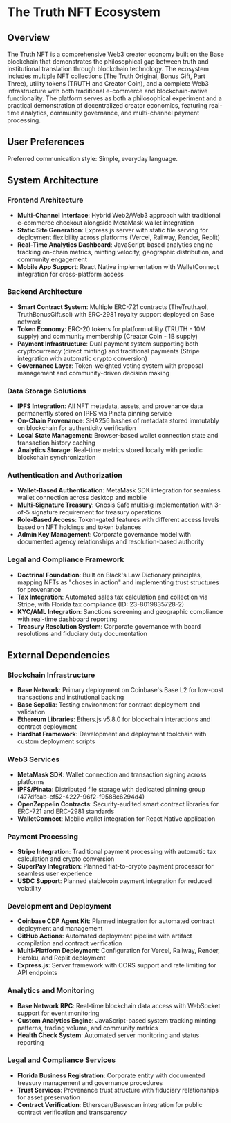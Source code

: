 # The Truth NFT Ecosystem

## Overview

The Truth NFT is a comprehensive Web3 creator economy built on the Base blockchain that demonstrates the philosophical gap between truth and institutional translation through blockchain technology. The ecosystem includes multiple NFT collections (The Truth Original, Bonus Gift, Part Three), utility tokens (TRUTH and Creator Coin), and a complete Web3 infrastructure with both traditional e-commerce and blockchain-native functionality. The platform serves as both a philosophical experiment and a practical demonstration of decentralized creator economics, featuring real-time analytics, community governance, and multi-channel payment processing.

## User Preferences

Preferred communication style: Simple, everyday language.

## System Architecture

### Frontend Architecture
- **Multi-Channel Interface**: Hybrid Web2/Web3 approach with traditional e-commerce checkout alongside MetaMask wallet integration
- **Static Site Generation**: Express.js server with static file serving for deployment flexibility across platforms (Vercel, Railway, Render, Replit)
- **Real-Time Analytics Dashboard**: JavaScript-based analytics engine tracking on-chain metrics, minting velocity, geographic distribution, and community engagement
- **Mobile App Support**: React Native implementation with WalletConnect integration for cross-platform access

### Backend Architecture
- **Smart Contract System**: Multiple ERC-721 contracts (TheTruth.sol, TruthBonusGift.sol) with ERC-2981 royalty support deployed on Base network
- **Token Economy**: ERC-20 tokens for platform utility (TRUTH - 10M supply) and community membership (Creator Coin - 1B supply)
- **Payment Infrastructure**: Dual payment system supporting both cryptocurrency (direct minting) and traditional payments (Stripe integration with automatic crypto conversion)
- **Governance Layer**: Token-weighted voting system with proposal management and community-driven decision making

### Data Storage Solutions
- **IPFS Integration**: All NFT metadata, assets, and provenance data permanently stored on IPFS via Pinata pinning service
- **On-Chain Provenance**: SHA256 hashes of metadata stored immutably on blockchain for authenticity verification
- **Local State Management**: Browser-based wallet connection state and transaction history caching
- **Analytics Storage**: Real-time metrics stored locally with periodic blockchain synchronization

### Authentication and Authorization
- **Wallet-Based Authentication**: MetaMask SDK integration for seamless wallet connection across desktop and mobile
- **Multi-Signature Treasury**: Gnosis Safe multisig implementation with 3-of-5 signature requirement for treasury operations
- **Role-Based Access**: Token-gated features with different access levels based on NFT holdings and token balances
- **Admin Key Management**: Corporate governance model with documented agency relationships and resolution-based authority

### Legal and Compliance Framework
- **Doctrinal Foundation**: Built on Black's Law Dictionary principles, mapping NFTs as "choses in action" and implementing trust structures for provenance
- **Tax Integration**: Automated sales tax calculation and collection via Stripe, with Florida tax compliance (ID: 23-8019835728-2)
- **KYC/AML Integration**: Sanctions screening and geographic compliance with real-time dashboard reporting
- **Treasury Resolution System**: Corporate governance with board resolutions and fiduciary duty documentation

## External Dependencies

### Blockchain Infrastructure
- **Base Network**: Primary deployment on Coinbase's Base L2 for low-cost transactions and institutional backing
- **Base Sepolia**: Testing environment for contract deployment and validation
- **Ethereum Libraries**: Ethers.js v5.8.0 for blockchain interactions and contract deployment
- **Hardhat Framework**: Development and deployment toolchain with custom deployment scripts

### Web3 Services
- **MetaMask SDK**: Wallet connection and transaction signing across platforms
- **IPFS/Pinata**: Distributed file storage with dedicated pinning group (477dfcab-ef52-4227-96f2-f9588c6294d4)
- **OpenZeppelin Contracts**: Security-audited smart contract libraries for ERC-721 and ERC-2981 standards
- **WalletConnect**: Mobile wallet integration for React Native application

### Payment Processing
- **Stripe Integration**: Traditional payment processing with automatic tax calculation and crypto conversion
- **SuperPay Integration**: Planned fiat-to-crypto payment processor for seamless user experience
- **USDC Support**: Planned stablecoin payment integration for reduced volatility

### Development and Deployment
- **Coinbase CDP Agent Kit**: Planned integration for automated contract deployment and management
- **GitHub Actions**: Automated deployment pipeline with artifact compilation and contract verification
- **Multi-Platform Deployment**: Configuration for Vercel, Railway, Render, Heroku, and Replit deployment
- **Express.js**: Server framework with CORS support and rate limiting for API endpoints

### Analytics and Monitoring
- **Base Network RPC**: Real-time blockchain data access with WebSocket support for event monitoring
- **Custom Analytics Engine**: JavaScript-based system tracking minting patterns, trading volume, and community metrics
- **Health Check System**: Automated server monitoring and status reporting

### Legal and Compliance Services
- **Florida Business Registration**: Corporate entity with documented treasury management and governance procedures
- **Trust Services**: Provenance trust structure with fiduciary relationships for asset preservation
- **Contract Verification**: Etherscan/Basescan integration for public contract verification and transparency